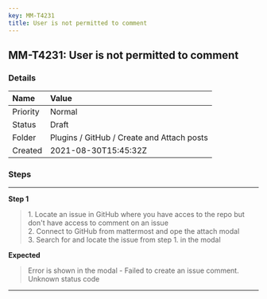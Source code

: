 ```yaml
---
key: MM-T4231
title: User is not permitted to comment
---
```


## MM-T4231: User is not permitted to comment

### Details

| Name     | Value                                      |
| :------- | :----------------------------------------- |
| Priority | Normal                                     |
| Status   | Draft                                      |
| Folder   | Plugins / GitHub / Create and Attach posts |
| Created  | 2021-08-30T15:45:32Z                       |

### Steps

<hr/>

**Step 1**

> <article>1. Locate an issue in GitHub where you have acces to the repo but don't have access to comment on an issue<br />2. Connect to GitHub from mattermost and ope the attach modal<br />3. Search for and locate the issue from step 1. in the modal</article>

**Expected**

> <article>Error is shown in the modal - Failed to create an issue comment. Unknown status code</article>

<hr/>
